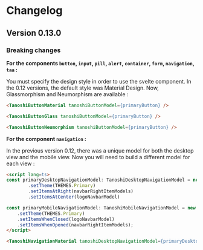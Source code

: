 # Changelog

## Version 0.13.0

### Breaking changes

**For the components `button`, `input`, `pill`, `alert`, `container`, `form`, `navigation`, `taa` :**

You must specify the design style in order to use the svelte component. In the 0.12 versions, the default style was Material Design. Now, Glassmorphism and Neumorphism are available : 

```html
<TanoshiButtonMaterial tanoshiButtonModel={primaryButton} />
```

```html
<TanoshiButtonGlass tanoshiButtonModel={primaryButton} />
```

```html
<TanoshiButtonNeumorphism tanoshiButtonModel={primaryButton} />
```

**For the component `navigation` :**

In the previous version 0.12, there was a unique model for both the desktop view and the mobile view. Now you will need to build a different model for each view : 

```html
<script lang=ts>
const primaryDesktopNavigationModel: TanoshiDesktopNavigationModel = new TanoshiDesktopNavigationModel()
        .setTheme(THEMES.Primary)
        .setItemsAtRight(navbarRightItemModels)
        .setItemsAtCenter(logoNavbarModel)

const primaryMobileNavigationModel: TanoshiMobileNavigationModel = new TanoshiMobileNavigationModel()
    .setTheme(THEMES.Primary)
    .setItemsWhenClosed(logoNavbarModel)
    .setItemsWhenOpened(navbarRightItemModels);
</script>

<TanoshiNavigationMaterial tanoshiDesktopNavigationModel={primaryDesktopNavigationModel}  tanoshiMobileNavigationModel={primaryMobileNavigationModel} />

``` 

